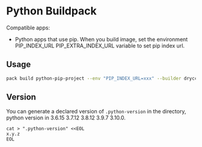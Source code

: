 # Python Buildpack

Compatible apps:
- Python apps that use pip.
  When you build image, set the environment PIP_INDEX_URL PIP_EXTRA_INDEX_URL variable to set pip index url.

## Usage

```bash
pack build python-pip-project --env "PIP_INDEX_URL=xxx" --builder drycc/buildpacks:20
```

## Version

You can generate a declared version of `.python-version` in the directory, python version in 3.6.15 3.7.12 3.8.12 3.9.7 3.10.0.

```
cat > ".python-version" <<EOL
x.y.z
EOL
```